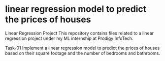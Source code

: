 # linear regression model to predict the prices of houses

Linear Regression Project
This repository contains files related to a linear regression project under my ML internship at Prodigy InfoTech.

Task-01
Implement a linear regression model to predict the prices of houses based on
their square footage and the number of bedrooms and bathrooms.

